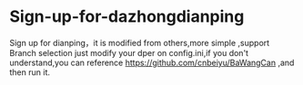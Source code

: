 # Sign-up-for-dazhongdianping
Sign up for dianping，it is modified from others,more simple ,support Branch selection
just modify your dper on config.ini,if you don't understand,you can reference https://github.com/cnbeiyu/BaWangCan ,and then run it.
